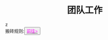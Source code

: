 <html>
	<head>
		<title>tuanduigonzuo</title>
		<style type="text/css">
		<!--
			.purple{color:FF00FF}
		-->
      		 </style>
	</head>
	<body>
		<h1><center>团队工作</center></h1>z
		<div>搬砖规则:<button title="hello"><a href="http://www.baidu.com"><span class="purple">前往</span</a>></button>
	</body>
</html>
